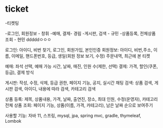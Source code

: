 # ticket

-티켓팅

-로그인, 회원정보 - 창휘
-예매, 결제- 경림
-게시판, 검색 - 규민
-상품등록, 전체상품조회 - 현민
dddddㅇㅇㅇ

로그인: 아이디, 비번 찾기, 로그인, 회원가입, 본인인증
회원정보: 아이디, 비번,주소, 이름, 이메일, 핸드폰번호, 등급, 생일(회원 정보 보기, 수정) 주문내역, 최근에 본 티켓

예매: 좌석 선택, 예매 가능 시간, 날짜, 매진, 인원 수(제한, 선택)
결제: 가격, 할인(쿠폰, 등급), 결제 방식

게시판: 작성, 수정, 삭제, 등급 권한, 페이지 기능, 공지, 실시간 채팅
검색: 상품 검색, 게시판 검색, 아이디, 내용에 따라 검색, 카테고리 검색

상품 등록: 제목, 상품내용, 가격, 날짜, 출연진, 장소, 최대 인원, 수정(운영자), 카테고리
전체 상품 조회: 페이지 기능, 상품(이름, 가격, 카테고리), 남은 날짜 순으로 보여주기

사용할 기능: 자바 11, 스프링, mysql, jpa, spring mvc, gradle, thymeleaf, Lombok
